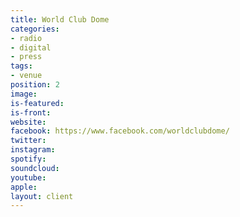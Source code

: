 ```yaml
---
title: World Club Dome
categories:
- radio
- digital
- press
tags:
- venue
position: 2
image: 
is-featured: 
is-front: 
website: 
facebook: https://www.facebook.com/worldclubdome/
twitter: 
instagram: 
spotify: 
soundcloud: 
youtube: 
apple: 
layout: client
---
```


